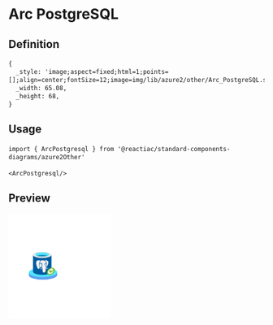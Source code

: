 # Arc PostgreSQL

## Definition

```
{
  _style: 'image;aspect=fixed;html=1;points=[];align=center;fontSize=12;image=img/lib/azure2/other/Arc_PostgreSQL.svg;strokeColor=none;',
  _width: 65.08,
  _height: 68,
}
```

## Usage

```
import { ArcPostgresql } from '@reactiac/standard-components-diagrams/azure2Other'

<ArcPostgresql/>
```

## Preview

<img src="./arc-postgresql.png" width="200"/>
